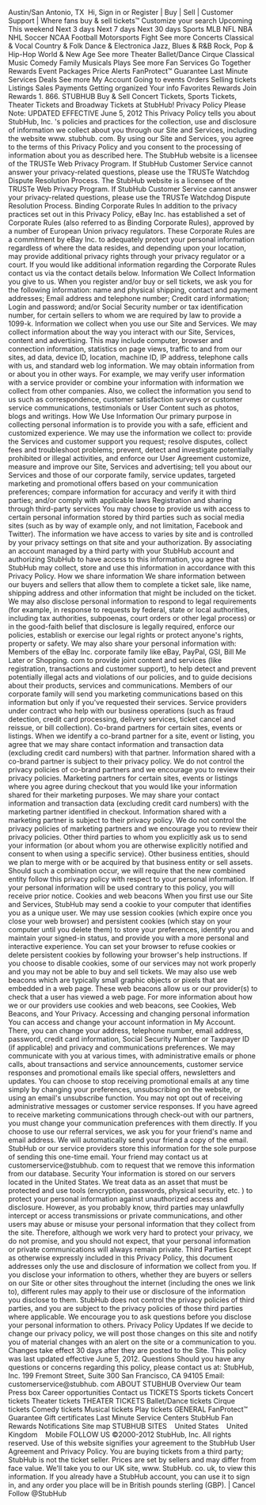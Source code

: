 Austin/San Antonio, TX  Hi, Sign in or Register | Buy | Sell | Customer Support | Where fans buy & sell tickets™ Customize your search Upcoming This weekend Next 3 days Next 7 days Next 30 days Sports MLB NFL NBA NHL Soccer NCAA Football Motorsports Fight See more Concerts Classical & Vocal Country & Folk Dance & Electronica Jazz, Blues & R&B Rock, Pop & Hip-Hop World & New Age See more Theater Ballet/Dance Cirque Classical Music Comedy Family Musicals Plays See more Fan Services Go Together Rewards Event Packages Price Alerts FanProtect™ Guarantee Last Minute Services Deals See more My Account Going to events Orders Selling tickets Listings Sales Payments Getting organized Your info Favorites Rewards Join Rewards 1. 866. STUBHUB Buy & Sell Concert Tickets, Sports Tickets, Theater Tickets and Broadway Tickets at StubHub! Privacy Policy Please Note: UPDATED EFFECTIVE June 5, 2012 This Privacy Policy tells you about StubHub, Inc. 's policies and practices for the collection, use and disclosure of information we collect about you through our Site and Services, including the website www. stubhub. com. By using our Site and Services, you agree to the terms of this Privacy Policy and you consent to the processing of information about you as described here. The StubHub website is a licensee of the TRUSTe Web Privacy Program. If StubHub Customer Service cannot answer your privacy-related questions, please use the TRUSTe Watchdog Dispute Resolution Process. The StubHub website is a licensee of the TRUSTe Web Privacy Program. If StubHub Customer Service cannot answer your privacy-related questions, please use the TRUSTe Watchdog Dispute Resolution Process. Binding Corporate Rules In addition to the privacy practices set out in this Privacy Policy, eBay Inc. has established a set of Corporate Rules (also referred to as Binding Corporate Rules), approved by a number of European Union privacy regulators. These Corporate Rules are a commitment by eBay Inc. to adequately protect your personal information regardless of where the data resides, and depending upon your location, may provide additional privacy rights through your privacy regulator or a court. If you would like additional information regarding the Corporate Rules contact us via the contact details below. Information We Collect Information you give to us. When you register and/or buy or sell tickets, we ask you for the following information: name and physical shipping, contact and payment addresses; Email address and telephone number; Credit card information; Login and password; and/or Social Security number or tax identification number, for certain sellers to whom we are required by law to provide a 1099-k. Information we collect when you use our Site and Services. We may collect information about the way you interact with our Site, Services, content and advertising. This may include computer, browser and connection information, statistics on page views, traffic to and from our sites, ad data, device ID, location, machine ID, IP address, telephone calls with us, and standard web log information. We may obtain information from or about you in other ways. For example, we may verify user information with a service provider or combine your information with information we collect from other companies. Also, we collect the information you send to us such as correspondence, customer satisfaction surveys or customer service communications, testimonials or User Content such as photos, blogs and writings. How We Use Information Our primary purpose in collecting personal information is to provide you with a safe, efficient and customized experience. We may use the information we collect to: provide the Services and customer support you request; resolve disputes, collect fees and troubleshoot problems; prevent, detect and investigate potentially prohibited or illegal activities, and enforce our User Agreement customize, measure and improve our Site, Services and advertising; tell you about our Services and those of our corporate family, service updates, targeted marketing and promotional offers based on your communication preferences; compare information for accuracy and verify it with third parties; and/or comply with applicable laws Registration and sharing through third-party services You may choose to provide us with access to certain personal information stored by third parties such as social media sites (such as by way of example only, and not limitation, Facebook and Twitter). The information we have access to varies by site and is controlled by your privacy settings on that site and your authorization. By associating an account managed by a third party with your StubHub account and authorizing StubHub to have access to this information, you agree that StubHub may collect, store and use this information in accordance with this Privacy Policy. How we share information We share information between our buyers and sellers that allow them to complete a ticket sale, like name, shipping address and other information that might be included on the ticket. We may also disclose personal information to respond to legal requirements (for example, in response to requests by federal, state or local authorities, including tax authorities, subpoenas, court orders or other legal process) or in the good-faith belief that disclosure is legally required, enforce our policies, establish or exercise our legal rights or protect anyone's rights, property or safety. We may also share your personal information with: Members of the eBay Inc. corporate family like eBay, PayPal, GSI, Bill Me Later or Shopping. com to provide joint content and services (like registration, transactions and customer support), to help detect and prevent potentially illegal acts and violations of our policies, and to guide decisions about their products, services and communications. Members of our corporate family will send you marketing communications based on this information but only if you've requested their services. Service providers under contract who help with our business operations (such as fraud detection, credit card processing, delivery services, ticket cancel and reissue, or bill collection). Co-brand partners for certain sites, events or listings. When we identify a co-brand partner for a site, event or listing, you agree that we may share contact information and transaction data (excluding credit card numbers) with that partner. Information shared with a co-brand partner is subject to their privacy policy. We do not control the privacy policies of co-brand partners and we encourage you to review their privacy policies. Marketing partners for certain sites, events or listings where you agree during checkout that you would like your information shared for their marketing purposes. We may share your contact information and transaction data (excluding credit card numbers) with the marketing partner identified in checkout. Information shared with a marketing partner is subject to their privacy policy. We do not control the privacy policies of marketing partners and we encourage you to review their privacy policies. Other third parties to whom you explicitly ask us to send your information (or about whom you are otherwise explicitly notified and consent to when using a specific service). Other business entities, should we plan to merge with or be acquired by that business entity or sell assets. Should such a combination occur, we will require that the new combined entity follow this privacy policy with respect to your personal information. If your personal information will be used contrary to this policy, you will receive prior notice. Cookies and web beacons When you first use our Site and Services, StubHub may send a cookie to your computer that identifies you as a unique user. We may use session cookies (which expire once you close your web browser) and persistent cookies (which stay on your computer until you delete them) to store your preferences, identify you and maintain your signed-in status, and provide you with a more personal and interactive experience. You can set your browser to refuse cookies or delete persistent cookies by following your browser's help instructions. If you choose to disable cookies, some of our services may not work properly and you may not be able to buy and sell tickets. We may also use web beacons which are typically small graphic objects or pixels that are embedded in a web page. These web beacons allow us or our provider(s) to check that a user has viewed a web page. For more information about how we or our providers use cookies and web beacons, see Cookies, Web Beacons, and Your Privacy. Accessing and changing personal information You can access and change your account information in My Account. There, you can change your address, telephone number, email address, password, credit card information, Social Security Number or Taxpayer ID (if applicable) and privacy and communications preferences. We may communicate with you at various times, with administrative emails or phone calls, about transactions and service announcements, customer service responses and promotional emails like special offers, newsletters and updates. You can choose to stop receiving promotional emails at any time simply by changing your preferences, unsubscribing on the website, or using an email's unsubscribe function. You may not opt out of receiving administrative messages or customer service responses. If you have agreed to receive marketing communications through check-out with our partners, you must change your communication preferences with them directly. If you choose to use our referral services, we ask you for your friend's name and email address. We will automatically send your friend a copy of the email. StubHub or our service providers store this information for the sole purpose of sending this one-time email. Your friend may contact us at customerservice@stubhub. com to request that we remove this information from our database. Security Your information is stored on our servers located in the United States. We treat data as an asset that must be protected and use tools (encryption, passwords, physical security, etc. ) to protect your personal information against unauthorized access and disclosure. However, as you probably know, third parties may unlawfully intercept or access transmissions or private communications, and other users may abuse or misuse your personal information that they collect from the site. Therefore, although we work very hard to protect your privacy, we do not promise, and you should not expect, that your personal information or private communications will always remain private. Third Parties Except as otherwise expressly included in this Privacy Policy, this document addresses only the use and disclosure of information we collect from you. If you disclose your information to others, whether they are buyers or sellers on our Site or other sites throughout the internet (including the ones we link to), different rules may apply to their use or disclosure of the information you disclose to them. StubHub does not control the privacy policies of third parties, and you are subject to the privacy policies of those third parties where applicable. We encourage you to ask questions before you disclose your personal information to others. Privacy Policy Updates If we decide to change our privacy policy, we will post those changes on this site and notify you of material changes with an alert on the site or a communication to you. Changes take effect 30 days after they are posted to the Site. This policy was last updated effective June 5, 2012. Questions Should you have any questions or concerns regarding this policy, please contact us at: StubHub, Inc. 199 Fremont Street, Suite 300 San Francisco, CA 94105 Email: customerservice@stubhub. com ABOUT STUBHUB Overview Our team Press box Career opportunities Contact us TICKETS Sports tickets Concert tickets Theater tickets THEATER TICKETS Ballet/Dance tickets Cirque tickets Comedy tickets Musical tickets Play tickets GENERAL FanProtect™ Guarantee Gift certificates Last Minute Service Centers StubHub Fan Rewards Notifications Site map STUBHUB SITES    United States    United Kingdom    Mobile FOLLOW US ©2000-2012 StubHub, Inc. All rights reserved. Use of this website signifies your agreement to the StubHub User Agreement and Privacy Policy. You are buying tickets from a third party; StubHub is not the ticket seller. Prices are set by sellers and may differ from face value. We'll take you to our UK site, www. StubHub. co. uk, to view this information. If you already have a StubHub account, you can use it to sign in, and any order you place will be in British pounds sterling (GBP). | Cancel Follow @StubHub